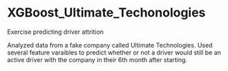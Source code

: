 # XGBoost_Ultimate_Techonologies
Exercise predicting driver attrition

Analyzed data from a fake company called Ultimate Technologies. Used several feature varaibles to predict whether or not a driver would still be an active driver with the company in their 6th month after starting.
